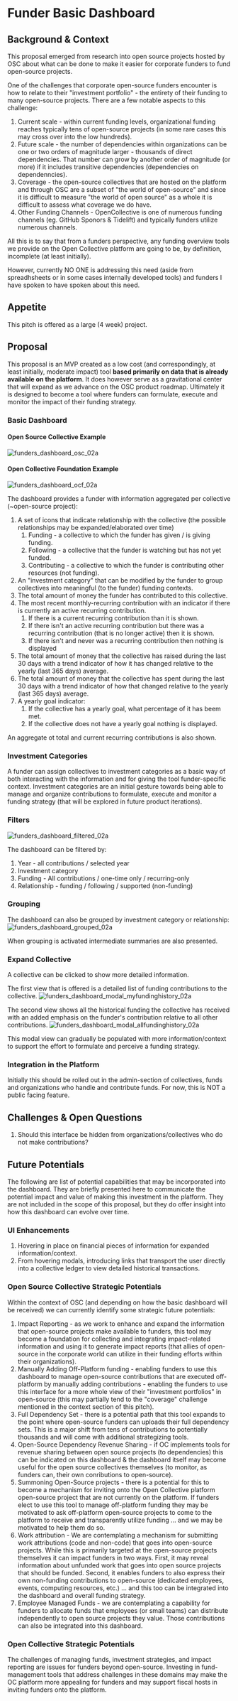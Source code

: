 # Funder Basic Dashboard 

## Background & Context

This proposal emerged from research into open source projects hosted by OSC about what can be done to make it easier for corporate funders to fund open-source projects. 

One of the challenges that corporate open-source funders encounter is how to relate to their "investment portfolio" - the entirety of their funding to many open-source projects. There are a few notable aspects to this challenge:
1. Current scale - within current funding levels, organizational funding reaches typically tens of open-source projects (in some rare cases this may cross over into the low hundreds).
2. Future scale - the number of dependencies within organizations can be one or two orders of magnitude larger - thousands of direct dependencies. That number can grow by another order of magnitude (or more) if it includes transitive dependencies (dependencies on dependenncies). 
3. Coverage - the open-source collectives that are hosted on the platform and through OSC are a subset of "the world of open-source" and since it is difficult to measure "the world of open source" as a whole it is difficult to assess what coverage we do have. 
4. Other Funding Channels - OpenCollective is one of numerous funding channels (eg. GitHub Sponors & Tidelift) and typically funders utilize numerous channels.

All this is to say that from a funders perspective, any funding overview tools we provide on the Open Collective platform are going to be, by definition, incomplete (at least initially). 

However, currently NO ONE is addressing this need (aside from spreadhsheets or in some cases internally developed tools) and funders I have spoken to have spoken about this need. 

## Appetite

This pitch is offered as a large (4 week) project.


## Proposal

This proposal is an MVP created as a low cost (and correspondingly, at least initially, moderate impact) tool **based primarily on data that is already available on the platform**. It does however serve as a gravitational center that will expand as we advance on the OSC product roadmap. Ultimately it is designed to become a tool where funders can formulate, execute and monitor the impact of their funding strategy.  

### Basic Dashboard

#### Open Source Collective Example
![funders_dashboard_osc_02a](https://user-images.githubusercontent.com/8337819/185387962-3e1e06d6-e6f8-4790-b790-1abe53a2586d.jpg)


#### Open Collective Foundation Example
![funders_dashboard_ocf_02a](https://user-images.githubusercontent.com/8337819/185388003-41019de9-d6bc-41c6-b35c-fb1559197809.jpg)


The dashboard provides a funder with information aggregated per collective (~open-source project):
1. A set of icons that indicate relationship with the collective (the possible relationships may be expanded/elaborated over time)
	1. Funding - a collective to which the funder has given / is giving funding.
	2. Following - a collective that the funder is watching but has not yet funded.
	3. Contributing - a collective to which the funder is contributing other resources (not funding). 
2. An "investment category" that can be modified by the funder to group collectives into meaningful (to the funder) funding contexts.
3. The total amount of money the funder has contributed to this collective.
4. The most recent monthly-recurring contribution with an indicator if there is currently an active recurring contribution.
	1. If there is a current recurring contribution than it is shown. 
	2. If there isn't an active recurring contribution but there was a recurring contribution (that is no longer active) then it is shown.
	3. If there isn't and never was a recurring contribution then nothing is displayed
5. The total amount of money that the collective has raised during the last 30 days with a trend indicator of how it has changed relative to the yearly (last 365 days) average.
6. The total amount of money that the collective has spent during the last 30 days with a trend indicator of how that changed relative to the yearly (last 365 days) average.
7. A yearly goal indicator:
	1. If the collective has a yearly goal, what percentage of it has beem met.
	2. If the collective does not have a yearly goal nothing is displayed.

An aggregate ot total and current recurring contributions is also shown.

### Investment Categories
A funder can assign collectives to investment categories as a basic way of both interacting with the information and for giving the tool funder-specific context. Investment categories are an initial gesture towards being able to manage and organize contributions to formulate, execute and monitor a funding strategy (that will be explored in future product iterations). 

### Filters
![funders_dashboard_filtered_02a](https://user-images.githubusercontent.com/8337819/185388103-67662ef3-af73-4e6e-b905-8cc596559d10.jpg)


The dashboard can be filtered by:
1. Year - all contributions / selected year
2. Investment category
3. Funding - All contributions / one-time only / recurring-only
4. Relationship - funding / following / supported (non-funding)


### Grouping

The dashboard can also be grouped by investment category or relationship:
![funders_dashboard_grouped_02a](https://user-images.githubusercontent.com/8337819/185388154-66201678-872f-4e9d-8572-de6a7862effd.jpg)


When grouping is activated intermediate summaries are also presented. 

### Expand Collective

A collective can be clicked to show more detailed information.

The first view that is offered is a detailed list of funding contributions to the collective.
![funders_dashboard_modal_myfundinghistory_02a](https://user-images.githubusercontent.com/8337819/185388245-7bde36ae-510a-4c0e-9441-80dbb32fe3af.jpg)


The second view shows all the historical funding the collective has received with an added emphasis on the funder's contribution relative to all other contributions. 
![funders_dashboard_modal_allfundinghistory_02a](https://user-images.githubusercontent.com/8337819/185388277-98723362-ba6b-4721-a86f-f42326a6f86e.jpg)

This modal view can gradually be populated with more information/context to support the effort to formulate and perceive a funding strategy.

### Integration in the Platform 
Initially this should be rolled out in the admin-section of collectives, funds and organizations who handle and contribute funds. For now, this is NOT a public facing feature.

## Challenges & Open Questions
1. Should this interface be hidden from  organizations/collectives who do not make contributions? 


## Future Potentials 

The following are list of potential capabilities that may be incorporated into the dashboard. They are briefly presented here to communicate the potential impact and value of making this investment in the platform. They are not included in the scope of this proposal, but they do offer insight into how this dashboard can evolve over time.


### UI Enhancements
1. Hovering in place on financial pieces of information for expanded information/context.
2. From hovering modals, introducing links that transport the user directly into a collective ledger to view detailed historical transactions.

### Open Source Collective Strategic Potentials
Within the context of OSC (and depending on how the basic dashboard will be received) we can currently identify some strategic future potentials: 
1. Impact Reporting - as we work to enhance and expand the information that open-source projects make available to funders, this tool may become a foundation for collecting and integrating impact-related information and using it to generate impact reports (that allies of open-source in the corporate world can utilize in their funding efforts within their organizations).
2. Manually Adding Off-Platform funding - enabling funders to use this dashboard to manage open-source contributions that are executed off-platform by manually adding contributions - enabling the funders to use this interface for a more whole view of their "investment portfolios" in open-source (this may partially tend to the "coverage" challenge mentioned in the context section of this pitch).
3. Full Dependency Set - there is a potential path that this tool expands to the point where open-source funders can uploads their full dependency sets. This is a major shift from tens of contributions to potentially thousands and will come with additional strategizing tools.
4. Open-Source Dependency Revenue Sharing - if OC implements tools for revenue sharing between open source projects (to dependencies) this can be indicated on this dashboard & the dashboard itself may become useful for the open source collectives themselves (to monitor, as funders can, their own conributions to open-source).  
5. Summoning Open-Source projects - there is a potential for this to become a mechanism for inviting onto the Open Collective platform open-source project that are not currently on the platform. If funders elect to use this tool to manage off-platform funding they may be motivated to ask off-platform open-source projects to come to the platform to receive and transparently utilize funding ... and we may be motivated to help them do so.
6. Work attribution - We are contemplating a mechanism for submitting work attributions (code and non-code) that goes into open-source projects. While this is primarily targeted at the open-source projects themselves it can impact funders in two ways. First, it may reveal information about unfunded work that goes into open source projects that should be funded. Second, it enables funders to also express their own non-funding contributions to open-source (dedicated employees, events, computing resources, etc.) ... and this too can be integrated into the dashboard and overall funding strategy.
7. Employee Managed Funds - we are contemplating a capability for funders to allocate funds that employees (or small teams) can distribute independently to open source projects they value. Those contributions can also be integrated into this dashboard. 


### Open Collective Strategic Potentials
The challenges of managing funds, investment strategies, and impact reporting are issues for funders beyond open-source.  Investing in fund-management tools that address challenges in these domains may make the OC platform more appealing for funders and may support fiscal hosts in inviting funders onto the platform. 


